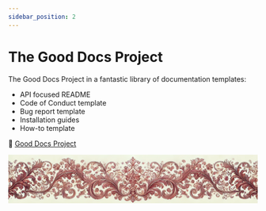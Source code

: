 ```yaml
---
sidebar_position: 2
---
```


# The Good Docs Project

The Good Docs Project in a fantastic library of documentation templates:
- API focused README
- Code of Conduct template
- Bug report template
- Installation guides
- How-to template

  
  
  
  
  
  
  
  
🔗 [Good Docs Project](https://www.thegooddocsproject.dev/template)


![ornament](../red-small.png)
